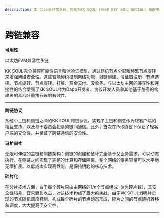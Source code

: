 ```yaml
---
description: 本 Docs会经常更新，可视为KK SOUL (KEEP KEY SOUL SOCIAL) 白皮书/路线图
---
```


# 跨链兼容

**可用性**

以太坊EVM兼容性多链

KK SOUL完全兼容可靠性语言和池验证模型，通过随机节点分配和频繁节点旋转来增强网络安全性。这些智能契约控制网络功能，如链创建、验证器注册、节点选择、节点旋转、节点旋转、打桩、赏金支付、没收等。与以太坊主网的兼容性和连接性的结合增强了KK SOUL作为Dapp开发者、协议开发人员和其他基于加密的构建者的高吞吐量执行器的有效性。

****

**跨链协议**

系统中主链和侧链之间的KK SOUL跨链协议，实现了主链和侧链作为轻客户端的相互支持，以及基于委员会投票的链间通信。此外，首次在PoS协议下保证了轻客户端的安全性，并保证了跨链通信的安全性。



**可扩展性**

&#x20;

无限可伸缩的主链和侧链架构：侧链的创建和破坏完全基于父业务需求，可以动态执行。在侧链之间实现了完整的计算和存储隔离，整个网络的事务容量可以水平地无限扩展。以低成本实现高性能，是保持钥匙的核心技术。



**碎片化**

&#x20;

在分片技术方面，由于每个碎片只由主网络的1/n个节点组成（n为碎片数），其安全性较差，容易受到攻击，对该技术构成了巨大的挑战。由于KK SOUL发明并实现的节点随机调度机制，构成每个碎片的节点动态形成，碎片之间的节点随机转移和调度，大大提高了安全性。



****
